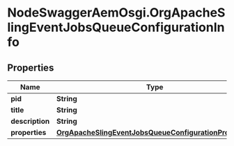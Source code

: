 # NodeSwaggerAemOsgi.OrgApacheSlingEventJobsQueueConfigurationInfo

## Properties
Name | Type | Description | Notes
------------ | ------------- | ------------- | -------------
**pid** | **String** |  | [optional] 
**title** | **String** |  | [optional] 
**description** | **String** |  | [optional] 
**properties** | [**OrgApacheSlingEventJobsQueueConfigurationProperties**](OrgApacheSlingEventJobsQueueConfigurationProperties.md) |  | [optional] 


